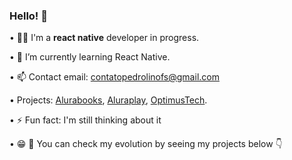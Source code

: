 ### Hello! 👋

• 👨‍💻 I'm a <strong>react native</strong> developer in progress.

• 🌱 I’m currently learning React Native.

• 📫 Contact email: contatopedrolinofs@gmail.com

• Projects: <a href="https://alurabook-rust.vercel.app/">Alurabooks</a>, <a href="https://aluraplay-eta.vercel.app/
">Aluraplay</a>, <a href="https://optimustech-ivory.vercel.app/">OptimusTech</a>.

• ⚡ Fun fact: I'm still thinking about it

• 😁 🫵 You can check my evolution by seeing my projects below 👇

